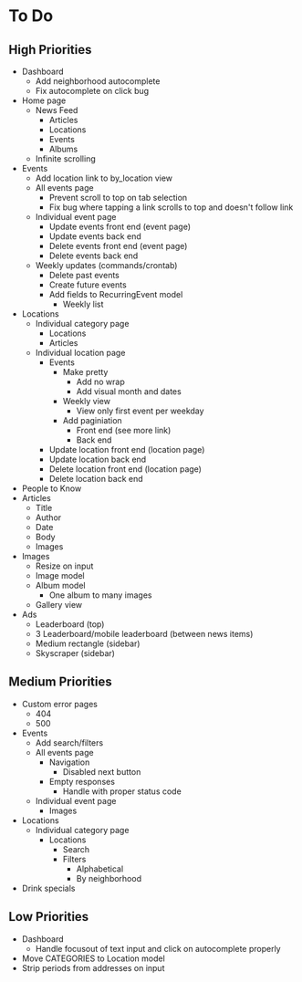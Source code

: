 # To Do

## High Priorities

- Dashboard
  - Add neighborhood autocomplete
  - Fix autocomplete on click bug
- Home page
  - News Feed
    - Articles
    - Locations
    - Events
    - Albums
  - Infinite scrolling
- Events
  - Add location link to by_location view
  - All events page
    - Prevent scroll to top on tab selection
    - Fix bug where tapping a link scrolls to top and doesn't follow link
  - Individual event page
    - Update events front end (event page)
    - Update events back end
    - Delete events front end (event page)
    - Delete events back end
  - Weekly updates (commands/crontab)
    - Delete past events
    - Create future events
    - Add fields to RecurringEvent model
      - Weekly list
- Locations
  - Individual category page
    - Locations
    - Articles
  - Individual location page
    - Events
      - Make pretty
        - Add no wrap
        - Add visual month and dates
      - Weekly view
        - View only first event per weekday
      - Add paginiation
        - Front end (see more link)
        - Back end
    - Update location front end (location page)
    - Update location back end
    - Delete location front end (location page)
    - Delete location back end
- People to Know
- Articles
  - Title
  - Author
  - Date
  - Body
  - Images
- Images
  - Resize on input
  - Image model
  - Album model
    - One album to many images
  - Gallery view
- Ads
  - Leaderboard (top)
  - 3 Leaderboard/mobile leaderboard (between news items)
  - Medium rectangle (sidebar)
  - Skyscraper (sidebar)

## Medium Priorities

- Custom error pages
  - 404
  - 500
- Events
  - Add search/filters
  - All events page
    - Navigation
      - Disabled next button
    - Empty responses
      - Handle with proper status code
  - Individual event page
    - Images
- Locations
  - Individual category page
    - Locations
      - Search
      - Filters
        - Alphabetical
        - By neighborhood
- Drink specials

## Low Priorities

- Dashboard
  - Handle focusout of text input and click on autocomplete properly
- Move CATEGORIES to Location model
- Strip periods from addresses on input
